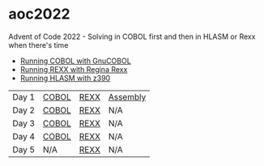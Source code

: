 # aoc2022
Advent of Code 2022 - Solving in COBOL first and then in HLASM or Rexx when there's time

* [Running COBOL with GnuCOBOL](https://gnucobol.sourceforge.io/)
* [Running REXX with Regina Rexx](https://regina-rexx.sourceforge.io/)
* [Running HLASM with z390](https://github.com/z390development/z390)

|        |       |      |          |
| :---   | :---  | :--- | :---     |
| Day 1  | [COBOL](https://github.com/Sjoelander/aoc2022/blob/main/day1/DAY1.cbl)  | [REXX](https://github.com/Sjoelander/aoc2022/blob/main/day1/DAY1.rexx) | [Assembly](https://github.com/Sjoelander/aoc2022/blob/main/day1/DAY1.asm) | 
| Day 2  | [COBOL](https://github.com/Sjoelander/aoc2022/blob/main/day2/DAY2.cbl)  | [REXX](https://github.com/Sjoelander/aoc2022/blob/main/day2/DAY2.rexx) | N/A |
| Day 3  | [COBOL](https://github.com/Sjoelander/aoc2022/blob/main/day3/DAY3.cbl)  | [REXX](https://github.com/Sjoelander/aoc2022/blob/main/day3/DAY3.rexx) | N/A |
| Day 4  | [COBOL](https://github.com/Sjoelander/aoc2022/blob/main/day4/DAY4.cbl)  | [REXX](https://github.com/Sjoelander/aoc2022/blob/main/day4/DAY4.rexx) | N/A |
| Day 5  | N/A  | [REXX](https://github.com/Sjoelander/aoc2022/blob/main/day5/DAY5.rexx) | N/A |
